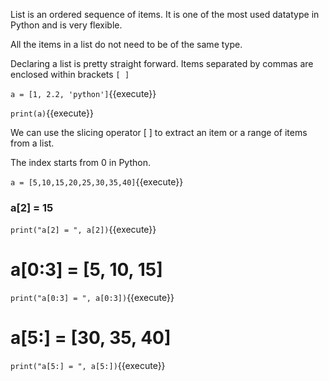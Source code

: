 List is an ordered sequence of items. It is one of the most used datatype in Python and is very flexible. 

All the items in a list do not need to be of the same type.

Declaring a list is pretty straight forward. Items separated by commas are enclosed within brackets `[ ]`

`a = [1, 2.2, 'python']`{{execute}}

`print(a)`{{execute}}

We can use the slicing operator [ ] to extract an item or a range of items from a list. 

The index starts from 0 in Python.

`a = [5,10,15,20,25,30,35,40]`{{execute}}

### a[2] = 15

`print("a[2] = ", a[2])`{{execute}}

# a[0:3] = [5, 10, 15]

`print("a[0:3] = ", a[0:3])`{{execute}}

# a[5:] = [30, 35, 40]

`print("a[5:] = ", a[5:])`{{execute}}
